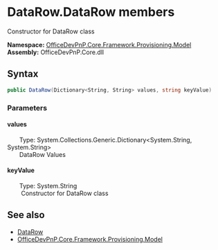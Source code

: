 # DataRow.DataRow members 
 Constructor for DataRow class   

**Namespace:** [OfficeDevPnP.Core.Framework.Provisioning.Model](OfficeDevPnP.Core.Framework.Provisioning.Model.md)  
**Assembly:** OfficeDevPnP.Core.dll  
## Syntax
```C#
public DataRow(Dictionary<String, String> values, string keyValue)
```
### Parameters
#### values  
&emsp;&emsp;Type: System.Collections.Generic.Dictionary<System.String, System.String>  
&emsp;&emsp;DataRow Values  


#### keyValue  
&emsp;&emsp;Type: System.String  
&emsp;&emsp; Constructor for DataRow class   


## See also
- [DataRow](OfficeDevPnP.Core.Framework.Provisioning.Model.DataRow.md)
- [OfficeDevPnP.Core.Framework.Provisioning.Model](OfficeDevPnP.Core.Framework.Provisioning.Model.md)
